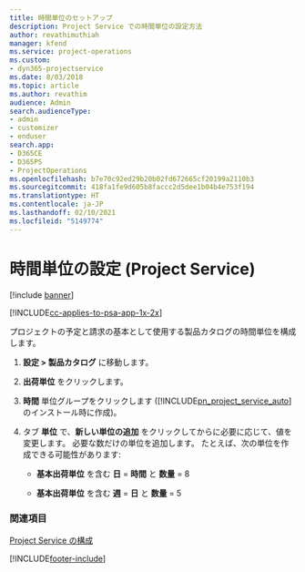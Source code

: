 ```yaml
---
title: 時間単位のセットアップ
description: Project Service での時間単位の設定方法
author: revathimuthiah
manager: kfend
ms.service: project-operations
ms.custom:
- dyn365-projectservice
ms.date: 8/03/2018
ms.topic: article
ms.author: revathim
audience: Admin
search.audienceType:
- admin
- customizer
- enduser
search.app:
- D365CE
- D365PS
- ProjectOperations
ms.openlocfilehash: b7e70c92ed29b20b02fd672665cf20199a2110b3
ms.sourcegitcommit: 418fa1fe9d605b8faccc2d5dee1b04b4e753f194
ms.translationtype: HT
ms.contentlocale: ja-JP
ms.lasthandoff: 02/10/2021
ms.locfileid: "5149774"
---
```

# <a name="set-up-time-units-project-service"></a>時間単位の設定 (Project Service)

[!include [banner](../includes/psa-now-project-operations.md)]

[!INCLUDE[cc-applies-to-psa-app-1x-2x](../includes/cc-applies-to-psa-app-1x-2x.md)]

プロジェクトの予定と請求の基本として使用する製品カタログの時間単位を構成します。  
  
1. **設定 > 製品カタログ** に移動します。  
  
2. **出荷単位** をクリックします。  
  
3. **時間** 単位グループをクリックします ([!INCLUDE[pn_project_service_auto](../includes/pn-project-service-auto.md)] のインストール時に作成)。  
  
4. タブ **単位** で、**新しい単位の追加** をクリックしてからに必要に応じて、値を変更します。 必要な数だけの単位を追加します。 たとえば、次の単位を作成できる可能性があります:  
  
   - **基本出荷単位** を含む **日** = **時間** と **数量** = 8  
  
   - **基本出荷単位** を含む **週** = **日** と **数量** = 5  
  
### <a name="see-also"></a>関連項目  
 [Project Service の構成](../psa/configure.md)


[!INCLUDE[footer-include](../includes/footer-banner.md)]